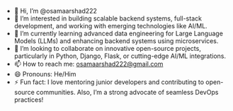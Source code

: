 - 👋 Hi, I’m @osamaarshad222
- 👀 I’m interested in building scalable backend systems, full-stack development, and working with emerging technologies like AI/ML.
- 🌱 I’m currently learning advanced data engineering for Large Language Models (LLMs) and enhancing backend systems using microservices.
- 💞️ I’m looking to collaborate on innovative open-source projects, particularly in Python, Django, Flask, or cutting-edge AI/ML integrations.
- 📫 How to reach me: osamaarshad222@gmail.com
- 😄 Pronouns: He/Him
- ⚡ Fun fact: I love mentoring junior developers and contributing to open-source communities. Also, I’m a strong advocate of seamless DevOps practices!

<!---
osamaarshad222/osamaarshad222 is a ✨ special ✨ repository because its `README.md` (this file) appears on your GitHub profile.
You can click the Preview link to take a look at your changes.
--->
